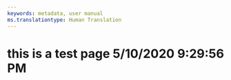 ```yaml
---
keywords: metadata, user manual
ms.translationtype: Human Translation
---
```

# this is a test page 5/10/2020 9:29:56 PM